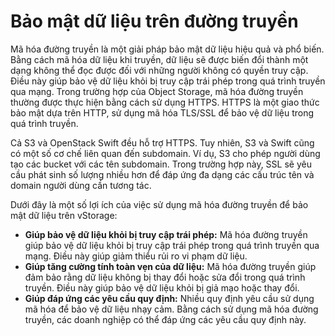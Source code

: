 # Bảo mật dữ liệu trên đường truyền

Mã hóa đường truyền là một giải pháp bảo mật dữ liệu hiệu quả và phổ biến. Bằng cách mã hóa dữ liệu khi truyền, dữ liệu sẽ được biến đổi thành một dạng không thể đọc được đối với những người không có quyền truy cập. Điều này giúp bảo vệ dữ liệu khỏi bị truy cập trái phép trong quá trình truyền qua mạng. Trong trường hợp của Object Storage, mã hóa đường truyền thường được thực hiện bằng cách sử dụng HTTPS. HTTPS là một giao thức bảo mật dựa trên HTTP, sử dụng mã hóa TLS/SSL để bảo vệ dữ liệu trong quá trình truyền.

Cả S3 và OpenStack Swift đều hỗ trợ HTTPS. Tuy nhiên, S3 và Swift cũng có một số cơ chế liên quan đến subdomain. Ví dụ, S3 cho phép người dùng tạo các bucket với các tên subdomain. Trong trường hợp này, SSL sẽ yêu cầu phát sinh số lượng nhiều hơn để đáp ứng đa dạng các cấu trúc tên và domain người dùng cần tương tác.

Dưới đây là một số lợi ích của việc sử dụng mã hóa đường truyền để bảo mật dữ liệu trên vStorage:

* **Giúp bảo vệ dữ liệu khỏi bị truy cập trái phép:** Mã hóa đường truyền giúp bảo vệ dữ liệu khỏi bị truy cập trái phép trong quá trình truyền qua mạng. Điều này giúp giảm thiểu rủi ro vi phạm dữ liệu.
* **Giúp tăng cường tính toàn vẹn của dữ liệu:** Mã hóa đường truyền giúp đảm bảo rằng dữ liệu không bị thay đổi hoặc sửa đổi trong quá trình truyền. Điều này giúp bảo vệ dữ liệu khỏi bị giả mạo hoặc thay đổi.
* **Giúp đáp ứng các yêu cầu quy định:** Nhiều quy định yêu cầu sử dụng mã hóa để bảo vệ dữ liệu nhạy cảm. Bằng cách sử dụng mã hóa đường truyền, các doanh nghiệp có thể đáp ứng các yêu cầu quy định này.
